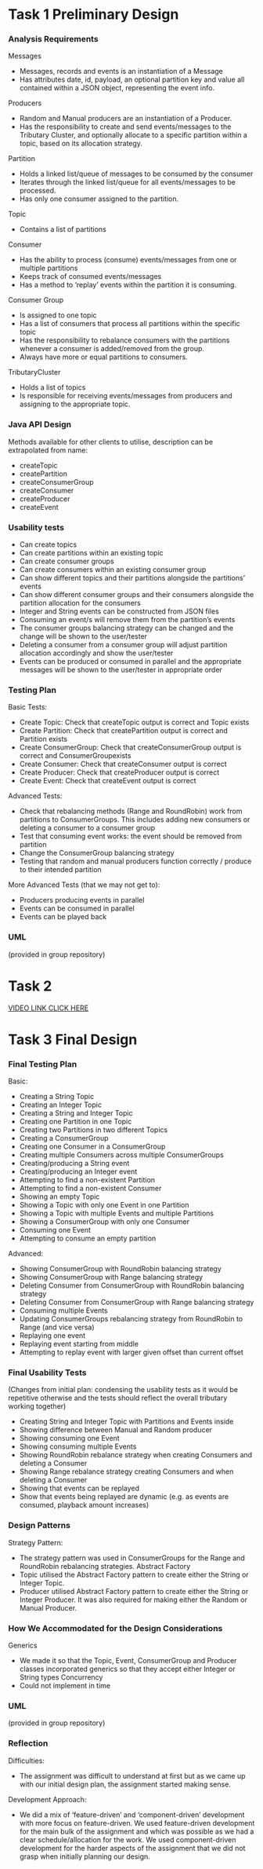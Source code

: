 # Task 1 Preliminary Design

### Analysis Requirements

Messages
- Messages, records and events is an instantiation of a Message
- Has attributes date, id, payload, an optional partition key and value all contained within a JSON object, representing the event info.

Producers
- Random and Manual producers are an instantiation of a Producer.
- Has the responsibility to create and send events/messages to the Tributary Cluster, and optionally allocate to a specific partition within a topic, based on its allocation strategy.

Partition
- Holds a linked list/queue of messages to be consumed by the consumer
- Iterates through the linked list/queue for all events/messages to be processed.
- Has only one consumer assigned to the partition.

Topic
- Contains a list of partitions

Consumer
- Has the ability to process (consume) events/messages from one or multiple partitions
- Keeps track of consumed events/messages
- Has a method to ‘replay’ events within the partition it is consuming.

Consumer Group
- Is assigned to one topic
- Has a list of consumers that process all partitions within the specific topic
- Has the responsibility to rebalance consumers with the partitions whenever a consumer is added/removed from the group.
- Always have more or equal partitions to consumers.

TributaryCluster
- Holds a list of topics
- Is responsible for receiving events/messages from producers and assigning to the appropriate topic.

### Java API Design

Methods available for other clients to utilise, description can be extrapolated from name:
- createTopic
- createPartition
- createConsumerGroup
- createConsumer
- createProducer
- createEvent

### Usability tests
- Can create topics
- Can create partitions within an existing topic
- Can create consumer groups
- Can create consumers within an existing consumer group
- Can show different topics and their partitions alongside the partitions’ events
- Can show different consumer groups and their consumers alongside the partition allocation for the consumers
- Integer and String events can be constructed from JSON files
- Consuming an event/s will remove them from the partition’s events
- The consumer groups balancing strategy can be changed and the change will be shown to the user/tester
- Deleting a consumer from a consumer group will adjust partition allocation accordingly and show the user/tester
- Events can be produced or consumed in parallel and the appropriate messages will be shown to the user/tester in appropriate order

### Testing Plan

Basic Tests:
- Create Topic: Check that createTopic output is correct and Topic exists
- Create Partition: Check that createPartition output is correct and Partition exists
- Create ConsumerGroup: Check that createConsumerGroup output is correct and ConsumerGroupexists
- Create Consumer: Check that createConsumer output is correct
- Create Producer: Check that createProducer output is correct
- Create Event: Check that createEvent output is correct

Advanced Tests:
- Check that rebalancing methods (Range and RoundRobin) work from partitions to ConsumerGroups. This includes adding new consumers or deleting a consumer to a consumer group
- Test that consuming event works: the event should be removed from partition
- Change the ConsumerGroup balancing strategy
- Testing that random and manual producers function correctly / produce to their intended partition

More Advanced Tests (that we may not get to):
- Producers producing events in parallel
- Events can be consumed in parallel
- Events can be played back

### UML

(provided in group repository)

# Task 2

[VIDEO LINK CLICK HERE](https://drive.google.com/file/d/1xOwH-XfZKTWn6lwRsE1tqxWKNI0gMtzt/view?usp=sharing)

# Task 3 Final Design

### Final Testing Plan

Basic:
- Creating a String Topic
- Creating an Integer Topic
- Creating a String and Integer Topic
- Creating one Partition in one Topic
- Creating two Partitions in two different Topics
- Creating a ConsumerGroup
- Creating one Consumer in a ConsumerGroup
- Creating multiple Consumers across multiple ConsumerGroups
- Creating/producing a String event
- Creating/producing an Integer event
- Attempting to find a non-existent Partition
- Attempting to find a non-existent Consumer
- Showing an empty Topic
- Showing a Topic with only one Event in one Partition
- Showing a Topic with multiple Events and multiple Partitions
- Showing a ConsumerGroup with only one Consumer
- Consuming one Event
- Attempting to consume an empty partition

Advanced:
- Showing ConsumerGroup with RoundRobin balancing strategy
- Showing ConsumerGroup with Range balancing strategy
- Deleting Consumer from ConsumerGroup with RoundRobin balancing strategy
- Deleting Consumer from ConsumerGroup with Range balancing strategy
- Consuming multiple Events
- Updating ConsumerGroups rebalancing strategy from RoundRobin to Range (and vice versa)
- Replaying one event
- Replaying event starting from middle
- Attempting to replay event with larger given offset than current offset


### Final Usability Tests

(Changes from initial plan: condensing the usability tests as it would be repetitive otherwise and the tests should reflect the overall tributary working together)
- Creating String and Integer Topic with Partitions and Events inside
- Showing difference between Manual and Random producer
- Showing consuming one Event
- Showing consuming multiple Events
- Showing RoundRobin rebalance strategy when creating Consumers and deleting a Consumer
- Showing Range rebalance strategy creating Consumers and when deleting a Consumer
- Showing that events can be replayed
- Show that events being replayed are dynamic (e.g. as events are consumed, playback amount increases)

### Design Patterns

Strategy Pattern:
- The strategy pattern was used in ConsumerGroups for the Range and RoundRobin rebalancing strategies.
Abstract Factory
- Topic utilised the Abstract Factory pattern to create either the String or Integer Topic.
- Producer utilised Abstract Factory pattern to create either the String or Integer Producer. It was also required for making either the Random or Manual Producer.

### How We Accommodated for the Design Considerations

Generics
- We made it so that the Topic, Event, ConsumerGroup and Producer classes incorporated generics so that they accept either Integer or String types
Concurrency
- Could not implement in time

### UML

(provided in group repository)

### Reflection

Difficulties:
- The assignment was difficult to understand at first but as we came up with our initial design plan, the assignment started making sense.

Development Approach:
- We did a mix of ‘feature-driven’ and ‘component-driven’ development with more focus on feature-driven. We used feature-driven development for the main bulk of the assignment and which was possible as we had a clear schedule/allocation for the work. We used component-driven development for the harder aspects of the assignment that we did not grasp when initially planning our design.


